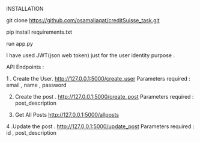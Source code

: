 INSTALLATION

git clone https://github.com/osamaliaqat/creditSuisse_task.git

pip install requirements.txt

run app.py

I have used JWT(json web token) just for the user identity purpose .

API Endpoints :

1 . Create the User.
http://127.0.0.1:5000/create_user
Parameters required : email , name , password

2. Create the post .
http://127.0.0.1:5000/create_post
Parameters required : post_description


3. Get All Posts
http://127.0.0.1:5000/allposts

4 .Update the post .
http://127.0.0.1:5000/update_post
Parameters required : id , post_description
